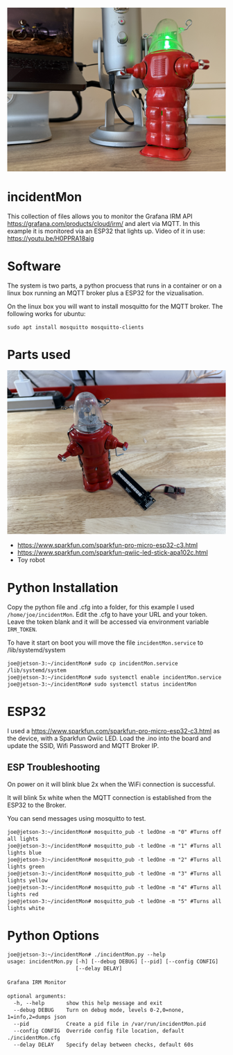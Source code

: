 ![alt_tag](https://github.com/joemcmanus/incidentMon/blob/main/images/redgreen.jpg)

# incidentMon
This collection of files allows you to monitor the Grafana IRM API https://grafana.com/products/cloud/irm/ and alert via MQTT. In this example it is monitored via an ESP32 that lights up. Video of it in use: https://youtu.be/H0PPRA18aig

# Software
The system is two parts, a python procuess that runs in a container or on a linux box running an MQTT broker plus a ESP32 for the vizualisation. 


On the linux box you will want to install mosquitto for the MQTT broker. The following works for ubuntu:

    sudo apt install mosquitto mosquitto-clients
   
# Parts used
![alt_tag](https://github.com/joemcmanus/incidentMon/blob/main/images/parts.jpg)

- https://www.sparkfun.com/sparkfun-pro-micro-esp32-c3.html
- https://www.sparkfun.com/sparkfun-qwiic-led-stick-apa102c.html
- Toy robot 

# Python Installation 

Copy the python file and .cfg into a folder, for this example I used `/home/joe/incidentMon`. Edit the .cfg to have your URL and your token. Leave the token blank and it will be accessed via environment variable `IRM_TOKEN`. 

To have it start on boot you will move the file `incidentMon.service` to /lib/systemd/system

    joe@jetson-3:~/incidentMon# sudo cp incidentMon.service /lib/systemd/system 
    joe@jetson-3:~/incidentMon# sudo systemctl enable incidentMon.service
    joe@jetson-3:~/incidentMon# sudo systemctl status incidentMon


# ESP32

I used a https://www.sparkfun.com/sparkfun-pro-micro-esp32-c3.html as the device, with a Sparkfun Qwiic LED. Load the .ino into the board and update the SSID, Wifi Password and MQTT Broker IP. 

ESP Troubleshooting
---
On power on it will blink blue 2x when the WiFi connection is successful. 

It will blink 5x white when the MQTT connection is established from the ESP32 to the Broker. 

You can send messages using mosquitto to test. 

    joe@jetson-3:~/incidentMon# mosquitto_pub -t ledOne -m "0" #Turns off all lights
    joe@jetson-3:~/incidentMon# mosquitto_pub -t ledOne -m "1" #Turns all lights blue
    joe@jetson-3:~/incidentMon# mosquitto_pub -t ledOne -m "2" #Turns all lights green
    joe@jetson-3:~/incidentMon# mosquitto_pub -t ledOne -m "3" #Turns all lights yellow
    joe@jetson-3:~/incidentMon# mosquitto_pub -t ledOne -m "4" #Turns all lights red
    joe@jetson-3:~/incidentMon# mosquitto_pub -t ledOne -m "5" #Turns all lights white

# Python Options

    joe@jetson-3:~/incidentMon# ./incidentMon.py --help 
    usage: incidentMon.py [-h] [--debug DEBUG] [--pid] [--config CONFIG]
                          [--delay DELAY]
    
    Grafana IRM Monitor
    
    optional arguments:
      -h, --help       show this help message and exit
      --debug DEBUG    Turn on debug mode, levels 0-2,0=none, 1=info,2=dumps json
      --pid            Create a pid file in /var/run/incidentMon.pid
      --config CONFIG  Override config file location, default ./incidentMon.cfg
      --delay DELAY    Specify delay between checks, default 60s



